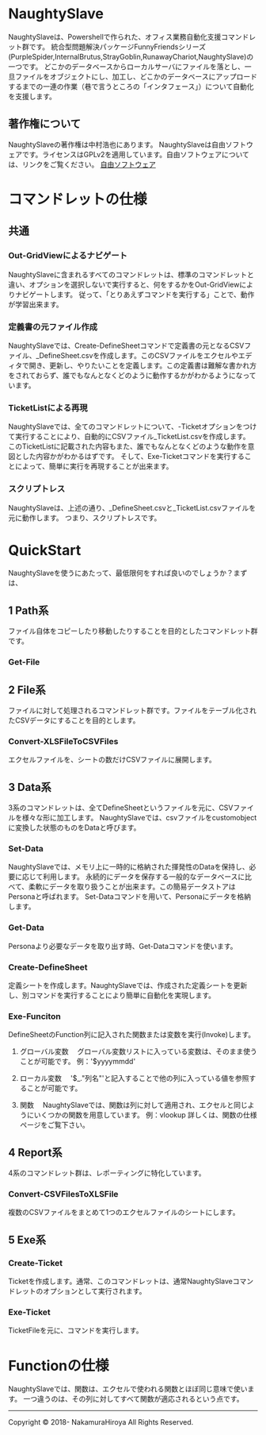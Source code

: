 # NaughtySlave
NaughtySlaveは、Powershellで作られた、オフィス業務自動化支援コマンドレット群です。
統合型問題解決パッケージFunnyFriendsシリーズ(PurpleSpider,InternalBrutus,StrayGoblin,RunawayChariot,NaughtySlave)の一つです。
どこかのデータベースからローカルサーバにファイルを落とし、一旦ファイルをオブジェクトにし、加工し、どこかのデータベースにアップロードするまでの一連の作業（巷で言うところの「インタフェース」）について自動化を支援します。

## 著作権について
NaughtySlaveの著作権は中村浩也にあります。
NaughtySlaveは自由ソフトウェアです。ライセンスはGPLv2を適用しています。自由ソフトウェアについては、リンクをご覧ください。
[自由ソフトウェア](https://www.gnu.org/philosophy/free-sw.ja.html "GNU")

# コマンドレットの仕様
## 共通
### Out-GridViewによるナビゲート
NaughtySlaveに含まれるすべてのコマンドレットは、標準のコマンドレットと違い、オプションを選択しないで実行すると、何をするかをOut-GridViewによりナビゲートします。
従って、「とりあえずコマンドを実行する」ことで、動作が学習出来ます。

### 定義書の元ファイル作成
NaughtySlaveでは、Create-DefineSheetコマンドで定義書の元となるCSVファイル、_DefineSheet.csvを作成します。このCSVファイルをエクセルやエディタで開き、更新し、やりたいことを定義します。この定義書は難解な書かれ方をされておらず、誰でもなんとなくどのように動作するかがわかるようになっています。

### TicketListによる再現
NaughtySlaveでは、全てのコマンドレットについて、-Ticketオプションをつけて実行することにより、自動的にCSVファイル_TicketList.csvを作成します。  
このTicketListに記載された内容もまた、誰でもなんとなくどのような動作を意図とした内容かがわかるはずです。
そして、Exe-Ticketコマンドを実行することによって、簡単に実行を再現することが出来ます。

### スクリプトレス
NaughtySlaveは、上述の通り、_DefineSheet.csvと_TicketList.csvファイルを元に動作します。
つまり、スクリプトレスです。

# QuickStart
NaughtySlaveを使うにあたって、最低限何をすれば良いのでしょうか？まずは、

## 1 Path系
ファイル自体をコピーしたり移動したりすることを目的としたコマンドレット群です。
### Get-File

## 2 File系 
ファイルに対して処理されるコマンドレット群です。ファイルをテーブル化されたCSVデータにすることを目的とします。

### Convert-XLSFileToCSVFiles
エクセルファイルを、シートの数だけCSVファイルに展開します。

## 3 Data系
3系のコマンドレットは、全てDefineSheetというファイルを元に、CSVファイルを様々な形に加工します。
NaughtySlaveでは、csvファイルをcustomobjectに変換した状態のものをDataと呼びます。

### Set-Data
NaughtySlaveでは、メモリ上に一時的に格納された揮発性のDataを保持し、必要に応じて利用します。
永続的にデータを保存する一般的なデータベースに比べて、柔軟にデータを取り扱うことが出来ます。この簡易データストアはPersonaと呼ばれます。
Set-Dataコマンドを用いて、Personaにデータを格納します。

### Get-Data
Personaより必要なデータを取り出す時、Get-Dataコマンドを使います。

### Create-DefineSheet
定義シートを作成します。NaughtySlaveでは、作成された定義シートを更新し、別コマンドを実行することにより簡単に自動化を実現します。

### Exe-Funciton
DefineSheetのFunction列に記入された関数または変数を実行(Invoke)します。

1. グローバル変数
　グローバル変数リストに入っている変数は、そのまま使うことが可能です。
 例：'$yyyymmdd'

2. ローカル変数
　'$_."列名"'と記入することで他の列に入っている値を参照することが可能です。
 
3. 関数
　NaughtySlaveでは、関数は列に対して適用され、エクセルと同じようにいくつかの関数を用意しています。
 例：vlookup
 詳しくは、関数の仕様ページをご覧下さい。

## 4 Report系
4系のコマンドレット群は、レポーティングに特化しています。

### Convert-CSVFilesToXLSFile
複数のCSVファイルをまとめて1つのエクセルファイルのシートにします。

## 5 Exe系
### Create-Ticket
Ticketを作成します。通常、このコマンドレットは、通常NaughtySlaveコマンドレットのオプションとして実行されます。

### Exe-Ticket
TicketFileを元に、コマンドを実行します。

# Functionの仕様
NaughtySlaveでは、関数は、エクセルで使われる関数とほぼ同じ意味で使います。
一つ違うのは、その列に対してすべて関数が適応されるという点です。

---

Copyright © 2018- NakamuraHiroya All Rights Reserved.
